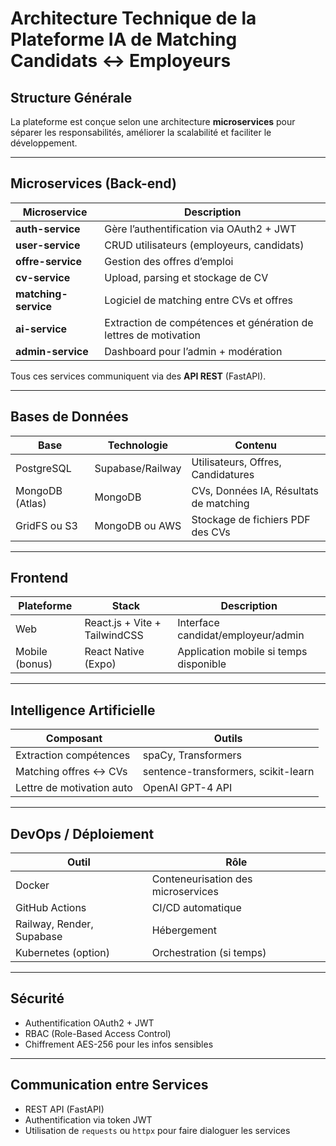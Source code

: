 # Architecture Technique de la Plateforme IA de Matching Candidats ↔ Employeurs

## Structure Générale

La plateforme est conçue selon une architecture **microservices** pour séparer les responsabilités, améliorer la scalabilité et faciliter le développement.

---

## Microservices (Back-end)

| Microservice       | Description |
|--------------------|-------------|
| **auth-service**   | Gère l’authentification via OAuth2 + JWT |
| **user-service**   | CRUD utilisateurs (employeurs, candidats) |
| **offre-service**  | Gestion des offres d’emploi |
| **cv-service**     | Upload, parsing et stockage de CV |
| **matching-service** | Logiciel de matching entre CVs et offres |
| **ai-service**     | Extraction de compétences et génération de lettres de motivation |
| **admin-service**  | Dashboard pour l’admin + modération |

Tous ces services communiquent via des **API REST** (FastAPI).

---

## Bases de Données

| Base                 | Technologie | Contenu |
|----------------------|-------------|---------|
| PostgreSQL           | Supabase/Railway | Utilisateurs, Offres, Candidatures |
| MongoDB (Atlas)      | MongoDB     | CVs, Données IA, Résultats de matching |
| GridFS ou S3         | MongoDB ou AWS | Stockage de fichiers PDF des CVs |

---

## Frontend

| Plateforme | Stack | Description |
|------------|-------|-------------|
| Web        | React.js + Vite + TailwindCSS | Interface candidat/employeur/admin |
| Mobile (bonus) | React Native (Expo) | Application mobile si temps disponible |

---

## Intelligence Artificielle

| Composant | Outils |
|----------|--------|
| Extraction compétences | spaCy, Transformers |
| Matching offres ↔ CVs | sentence-transformers, scikit-learn |
| Lettre de motivation auto | OpenAI GPT-4 API |

---

## DevOps / Déploiement

| Outil               | Rôle |
|---------------------|------|
| Docker              | Conteneurisation des microservices |
| GitHub Actions      | CI/CD automatique |
| Railway, Render, Supabase | Hébergement |
| Kubernetes (option) | Orchestration (si temps) |

---

## Sécurité

- Authentification OAuth2 + JWT
- RBAC (Role-Based Access Control)
- Chiffrement AES-256 pour les infos sensibles

---

## Communication entre Services

- REST API (FastAPI)
- Authentification via token JWT
- Utilisation de `requests` ou `httpx` pour faire dialoguer les services
